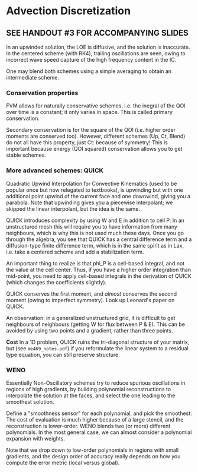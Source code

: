 # Advection Discretization

## SEE HANDOUT #3 FOR ACCOMPANYING SLIDES

In an upwinded solution, the LOE is diffusive, and the solution is inaccurate. In the centered scheme (with RK4), trailing oscillations are seen, owing to incorrect wave speed capture of the high frequency content in the IC. 

One may blend both schemes using a simple averaging to obtain an intermediate scheme.

### Conservation properties

FVM allows for naturally conservative schemes, i.e. the inegral of the QOI over time is a constant; it only varies in space. This is called primary conservation.

Secondary conservation is for the square of the QOI (i.e. higher order moments are conserved too). However, different schemes (Up, Ct, Blend) do not all have this property, just Ct: because of symmetry! This is important because energy (QOI squared) conservation allows you to get stable schemes.

### More advanced schemes: QUICK

Quadratic Upwind Interpolation for Convective Kinematics (used to be popular once but now relegated to textbooks), is upwinding but with one additional point upwind of the current face and one downwind, giving you a parabola. Note that upwinding gives you a piecewise interpolant; we skipped the linear interpolant, but the idea is the same. 

QUICK introduces complexity by using W and E in addition to cell P. In an unstructured mesh this will require you to have information from many neighbours, which is why this is not used much these days. Once you go through the algebra, you see that QUICK has a central difference term and a diffusion-type finite difference term, which is in the same spirit as in Lax, i.e. take a centered scheme and add a stabilization term.

An important thing to realize is that phi_P is a cell-based integral, and not the value at the cell center. Thus, if you have a higher order integration than mid-point, you need to apply cell-based integrals in the derivation of QUICK (which changes the coefficients slightly).

QUICK conserves the first moment, and _almost_ conserves the second moment (owing to imperfect symmetry). Look up Leonard's paper on QUICK.

An observation: in a generalized unstructured grid, it is difficult to get neighbours of neighbours (getting W for flux between P & E). This can be avoided by using two points and a gradient, rather than three points.

**Cost** In a 1D problem, QUICK ruins the tri-diagonal structure of your matrix, but (see `me469_notes.pdf`) if you reformulate the linear system to a residual type equation, you can still preserve structure.

### WENO

Essentially Non-Oscillatory schemes try to reduce spurious oscillations in regions of high gradients, by building polynomial reconstructions to interpolate the solution at the faces, and select the one leading to the smoothest solution. 

Define a "smoothness sensor" for each polynomial, and pick the smoothest. The cost of evaluation is much higher because of a large stencil, and the reconstruction is lower-order. WENO blends two (or more) different polynomials. In the most general case, we can almost consider a polynomial expansion with weights.

Note that we drop down to low-order polynomials in regions with small gradients, and the design order of accuracy really depends on how you compute the error metric (local versus global).
